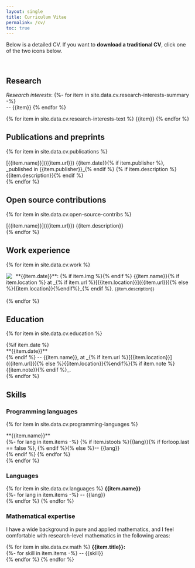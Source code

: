 ```yaml
---
layout: single
title: Curriculum Vitae
permalink: /cv/
toc: true
---
```



<style> 
.listWithDescription p{
  margin: 0.25em
}
</style> 

Below is a detailed CV. If you want to **download a traditional CV**, click one of the two icons below.

<span style="display:inline-block; width: 50px;"></span>
<a href="https://github.com/RikVoorhaar/RikVoorhaar.github.io/raw/master/_data/resume.pdf" target="_blank"> <i class="fa fa-file-pdf fa-3x"></i></a>
<span style="display:inline-block; width: 20px;"></span>
<a href="https://github.com/RikVoorhaar/RikVoorhaar.github.io/raw/master/_data/resume.docx"> <i class="fa fa-file-word fa-3x"></i> </a>

## Research

_Research interests_:
{%- for item in site.data.cv.research-interests-summary -%}
<br>-- {{item}}
{% endfor %}

{% for item in site.data.cv.research-interests-text %}
{{item}}
{% endfor %}
<!-- {{site.data.cv.research-interests}} -->

## Publications and preprints
{% for item in site.data.cv.publications %}

<div class="listWithDescription" markdown="1">
[{{item.name}}]({{item.url}}) {{item.date}}{% if item.publisher %}, _published in {{item.publisher}}_{% endif %}
{% if item.description %}<description>{{item.description}}</description>{% endif %}
<br>
</div>
{% endfor %}

## Open source contributions

{% for item in site.data.cv.open-source-contribs %}
<div class="listWithDescription" markdown="1">
[{{item.name}}]({{item.url}})
<description>{{item.description}}</description>
<br>
</div>
{% endfor %}

## Work experience

{% for item in site.data.cv.work %}
<div class="listWithDescription" markdown="1">
**{{item.date}}**:  
{% if item.img %}<div style="padding-right:10px; float: left"><img src="{{item.img}}"></div>{% endif %}
 {{item.name}}{% if item.location %} at _{% if item.url %}[{{item.location}}]({{item.url}}){% else %}{{item.location}}{%endif%}_{% endif %}.  
<small>{{item.description}}</small>
</div>
<br>
{% endfor %}


## Education

{% for item in site.data.cv.education %}
<div class="listWithDescription" markdown="1">
{%if item.date %}<br>**{{item.date}}**<br>{% endif %}
-- {{item.name}}, at _{% if item.url %}[{{item.location}}]({{item.url}}){% else %}{{item.location}}{%endif%}{% if item.note %} {{item.note}}{% endif %}_.
</div>
{% endfor %}

## Skills

### Programming languages

{% for item in site.data.cv.programming-languages %}
<div class="listWithDescription" markdown="1">
**{{item.name}}**<br>
{%- for lang in item.items -%}
{% if item.istools %}{{lang}}{% if forloop.last == false %}, {% endif %}{% else %}-- {{lang}}<br>{% endif %}
{% endfor %}<br>
</div>
{% endfor %}


### Languages

{% for item in site.data.cv.languages %}
**{{item.name}}**<br>
{%- for lang in item.items -%}
-- {{lang}}  
{% endfor %}
{% endfor %}


### Mathematical expertise

I have a wide background in pure and applied mathematics, and I feel comfortable with research-level
mathematics in the following areas:

{% for item in site.data.cv.math %}
**{{item.title}}:**<br>
{%- for skill in item.items -%}
-- {{skill}}  
{% endfor %}
{% endfor %}
